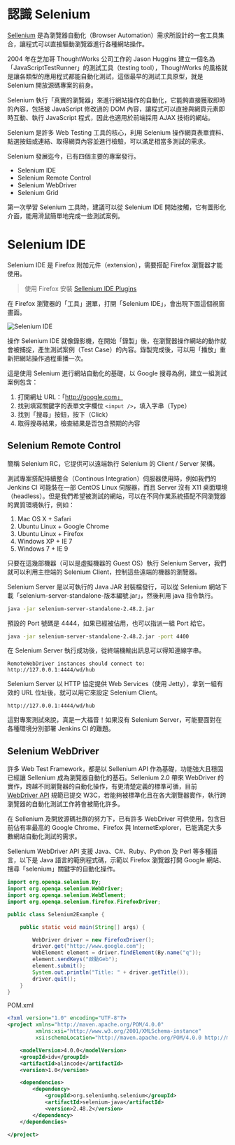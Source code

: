 # 認識 Selenium

[Sellenium](http://www.seleniumhq.org/) 是為瀏覽器自動化（Browser Automation）需求所設計的一套工具集合，讓程式可以直接驅動瀏覽器進行各種網站操作。

2004 年在芝加哥 ThoughtWorks 公司工作的 Jason Huggins 建立一個名為「JavaScriptTestRunner」的測試工具（testing tool），ThoughWorks 的風格就是讓各類型的應用程式都能自動化測試，這個最早的測試工具原型，就是 Selenium 開放源碼專案的前身。

Selenium 執行「真實的瀏覽器」來進行網站操作的自動化，它能夠直接獲取即時的內容，包括被 JavaScript 修改過的 DOM 內容，讓程式可以直接與網頁元素即時互動、執行 JavaScript 程式，因此也適用於前端採用 AJAX 技術的網站。

Selenium 是許多 Web Testing 工具的核心，利用 Selenium 操作網頁表單資料、點選按鈕或連結、取得網頁內容並進行檢驗，可以滿足相當多測試的需求。

Selenium 發展迄今，已有四個主要的專案發行。

* Selenium IDE
* Selenium Remote Control
* Selenium WebDriver
* Selenium Grid

第一次學習 Selenium 工具時，建議可以從 Selenium IDE 開始接觸，它有圖形化介面，能用滑鼠簡單地完成一些測試案例。

# Selenium IDE

Selenium IDE 是 Firefox 附加元件（extension），需要搭配 Firefox 瀏覽器才能使用。

> 使用 Firefox 安裝 [Sellenium IDE Plugins](http://docs.seleniumhq.org/projects/ide/)

在 Firefox 瀏覽器的「工具」選單，打開「Selenium IDE」，會出現下面這個視窗畫面。

![Selenium IDE](selenium-ide-google-search.png)

操作 Selenium IDE 就像錄影機，在開始「錄製」後，在瀏覽器操作網站的動作就會被捕捉，產生測試案例（Test Case）的內容。錄製完成後，可以用「播放」重新把網站操作過程重播一次。

這是使用 Selenium 進行網站自動化的基礎，以 Google 搜尋為例，建立一組測試案例包含：

1. 打開網址 URL：「http://google.com」
2. 找到填寫關鍵字的表單文字欄位 `<input />`，填入字串（Type）
3. 找到「搜尋」按鈕，按下（Click）
4. 取得搜尋結果，檢查結果是否包含預期的內容

## Selenium Remote Control

簡稱 Selenium RC，它提供可以遠端執行 Selenium 的 Client / Server 架構。

測試專案搭配持續整合（Continous Integration）伺服器使用時，例如我們的 Jenkins CI 可能裝在一部 CentOS Linux 伺服器，而且 Server 沒有 X11 桌面環境（headless）。但是我們希望被測試的網站，可以在不同作業系統搭配不同瀏覽器的異質環境執行，例如：

1. Mac OS X + Safari
2. Ubuntu Linux + Google Chrome
3. Ubuntu Linux + Firefox
4. Windows XP + IE 7
5. Windows 7 + IE 9

只要在這幾部機器（可以是虛擬機器的 Guest OS）執行 Selenium Server，我們就可以利用主控端的 Selenium Client，控制這些遠端的機器的瀏覽器。

Selenium Server 是以可執行的 Java JAR 封裝檔發行，可以從 Selenium 網站下載「selenium-server-standalone-版本編號.jar」，然後利用 java 指令執行。

```bash
java -jar selenium-server-standalone-2.48.2.jar
```

預設的 Port 號碼是 4444，如果已經被佔用，也可以指派一組 Port 給它。

```bash
java -jar selenium-server-standalone-2.48.2.jar -port 4400
```

在 Selenium Server 執行成功後，從終端機輸出訊息可以得知連線字串。

```
RemoteWebDriver instances should connect to: http://127.0.0.1:4444/wd/hub
```

Selenium Server 以 HTTP 協定提供 Web Services（使用 Jetty），拿到一組有效的 URL 位址後，就可以用它來設定 Selenium Client。

```
http://127.0.0.1:4444/wd/hub
```

這對專案測試來說，真是一大福音！如果沒有 Selenium Server，可能要面對在各種環境分別部署 Jenkins CI 的難題。

## Selenium WebDriver

許多 Web Test Framework，都是以 Sellenium API 作為基礎，功能強大且穩固已經讓 Sellenium 成為瀏覽器自動化的基石。Sellenium 2.0 帶來 WebDriver 的實作，跨越不同瀏覽器的自動化操作，有更清楚定義的標準可循，目前 [WebDriver API](http://www.w3.org/TR/webdriver/) 規範已提交 W3C，若能夠被標準化且在各大瀏覽器實作，執行跨瀏覽器的自動化測試工作將會被簡化許多。

在 Sellenium 及開放源碼社群的努力下，已有許多 WebDriver 可供使用，包含目前佔有率最高的 Google Chrome、Firefox 與 InternetExplorer，已能滿足大多數網站自動化測試的需求。

Sellenium WebDriver API 支援 Java、C#、Ruby、Python 及 Perl 等多種語言，以下是 Java 語言的範例程式碼，示範以 Firefox 瀏覽器打開 Google 網站、搜尋「selenium」關鍵字的自動化操作。

```java
import org.openqa.selenium.By;
import org.openqa.selenium.WebDriver;
import org.openqa.selenium.WebElement;
import org.openqa.selenium.firefox.FirefoxDriver;

public class Selenium2Example {

    public static void main(String[] args) {

        WebDriver driver = new FirefoxDriver();
        driver.get("http://www.google.com");
        WebElement element = driver.findElement(By.name("q"));
        element.sendKeys("啟動Geb");
        element.submit();
        System.out.println("Title: " + driver.getTitle());
        driver.quit();
    }
}
```

POM.xml

```xml
<?xml version="1.0" encoding="UTF-8"?>
<project xmlns="http://maven.apache.org/POM/4.0.0"
         xmlns:xsi="http://www.w3.org/2001/XMLSchema-instance"
         xsi:schemaLocation="http://maven.apache.org/POM/4.0.0 http://maven.apache.org/xsd/maven-4.0.0.xsd">

    <modelVersion>4.0.0</modelVersion>
    <groupId>idv</groupId>
    <artifactId>alincode</artifactId>
    <version>1.0</version>

    <dependencies>
        <dependency>
            <groupId>org.seleniumhq.selenium</groupId>
            <artifactId>selenium-java</artifactId>
            <version>2.48.2</version>
        </dependency>
    </dependencies>

</project>
```
